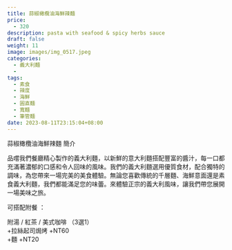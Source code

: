 ```yaml
---
title: 蒜椒橄欖油海鮮辣麵
price:
  - 320
description: pasta with seafood & spicy herbs sauce
draft: false
weight: 11
image: images/img_0517.jpeg
categories:
  - 義大利麵
  - 
tags:
  - 素食
  - 辣度
  - 海鮮
  - 圓直麵
  - 寬麵
  - 筆管麵
date: 2023-08-11T23:15:04+08:00
---
```


蒜椒橄欖油海鮮辣麵 簡介

品嚐我們餐廳精心製作的義大利麵，以新鮮的意大利麵搭配豐富的醬汁，每一口都充滿著濃郁的口感和令人回味的風味。我們的義大利麵選用優質食材，配合獨特的調味，為您帶來一場完美的美食體驗。無論您喜歡傳統的千層麵、海鮮意面還是素食義大利麵，我們都能滿足您的味蕾。來體驗正宗的義大利風味，讓我們帶您展開一場美味之旅。

可搭配附餐 ： 

  附湯 / 紅茶 / 美式咖啡 （3選1）\
  +拉絲起司焗烤 +NT60\
  +麵 +NT20